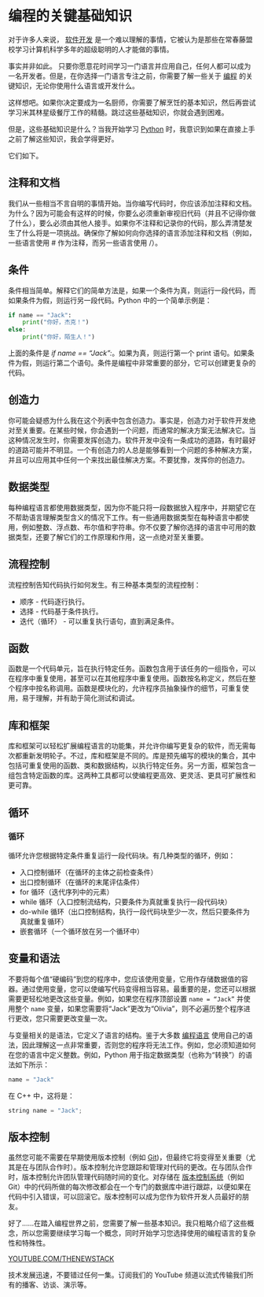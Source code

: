 # 编程的关键基础知识

对于许多人来说，
[软件开发](https://thenewstack.io/software-development/) 是一个难以理解的事情，它被认为是那些在常春藤盟校学习计算机科学多年的超级聪明的人才能做的事情。

事实并非如此。
只要你愿意花时间学习一门语言并应用自己，任何人都可以成为一名开发者。但是，在你选择一门语言专注之前，你需要了解一些关于
[编程](https://thenewstack.io/coding-sucks-anyway-matt-welsh-on-the-end-of-programming/) 的关键知识，无论你使用什么语言或开发什么。

这样想吧。如果你决定要成为一名厨师，你需要了解烹饪的基本知识，然后再尝试学习米其林星级餐厅工作的精髓。跳过这些基础知识，你就会遇到困难。

但是，这些基础知识是什么？当我开始学习
[Python](https://thenewstack.io/python/) 时，我意识到如果在直接上手之前了解这些知识，我会学得更好。

它们如下。

## 注释和文档

我们从一些相当不言自明的事情开始。当你编写代码时，你应该添加注释和文档。为什么？因为可能会有这样的时候，你要么必须重新审视旧代码（并且不记得你做了什么），要么必须由其他人接手。如果你不注释和记录你的代码，那么弄清楚发生了什么将是一项挑战。确保你了解如何向你选择的语言添加注释和文档（例如，一些语言使用 # 作为注释，而另一些语言使用 /）。

## 条件

条件相当简单。解释它们的简单方法是，如果一个条件为真，则运行一段代码，而如果条件为假，则运行另一段代码。Python 中的一个简单示例是：

```python
if name == "Jack":
    print("你好，杰克！")
else:
    print("你好，陌生人！")
```

上面的条件是
*if name == “Jack”:*。如果为真，则运行第一个 print 语句。如果条件为假，则运行第二个语句。条件是编程中非常重要的部分，它可以创建更复杂的代码。

## 创造力

你可能会疑惑为什么我在这个列表中包含创造力。事实是，创造力对于软件开发绝对至关重要。在某些时候，你会遇到一个问题，而通常的解决方案无法解决它。当这种情况发生时，你需要发挥创造力。软件开发中没有一条成功的道路，有时最好的道路可能并不明显。一个有创造力的人总是能够看到一个问题的多种解决方案，并且可以应用其中任何一个来找出最佳解决方案。不要犹豫，发挥你的创造力。

## 数据类型

每种编程语言都使用数据类型，因为你不能只将一段数据放入程序中，并期望它在不帮助语言理解类型含义的情况下工作。有一些通用数据类型在每种语言中都使用，例如整数、浮点数、布尔值和字符串。你不仅要了解你选择的语言中可用的数据类型，还要了解它们的工作原理和作用，这一点绝对至关重要。

## 流程控制

流程控制告知代码执行如何发生。有三种基本类型的流程控制：

- 顺序 - 代码逐行执行。
- 选择 - 代码基于条件执行。
- 迭代（循环） - 可以重复执行语句，直到满足条件。

## 函数

函数是一个代码单元，旨在执行特定任务。函数包含用于该任务的一组指令，可以在程序中重复使用，甚至可以在其他程序中重复使用。函数按名称定义，然后在整个程序中按名称调用。函数是模块化的，允许程序员抽象操作的细节，可重复使用，易于理解，并有助于简化测试和调试。

## 库和框架

库和框架可以轻松扩展编程语言的功能集，并允许你编写更复杂的软件，而无需每次都重新发明轮子。不过，库和框架是不同的。库是预先编写的模块的集合，其中包括可重复使用的函数、类和数据结构，以执行特定任务。另一方面，框架包含一组包含特定函数的库。这两种工具都可以使编程更高效、更灵活、更具可扩展性和更可靠。

## 循环
### 循环

循环允许您根据特定条件重复运行一段代码块。有几种类型的循环，例如：

- 入口控制循环（在循环的主体之前检查条件）
- 出口控制循环（在循环的末尾评估条件）
- for 循环（迭代序列中的元素）
- while 循环（入口控制流结构，只要条件为真就重复执行一段代码块）
- do-while 循环（出口控制结构，执行一段代码块至少一次，然后只要条件为真就重复循环）
- 嵌套循环（一个循环放在另一个循环中）

## 变量和语法

不要将每个值“硬编码”到您的程序中，您应该使用变量，它用作存储数据值的容器。通过使用变量，您可以使编写代码变得相当容易。最重要的是，您还可以根据需要更轻松地更改这些变量。例如，如果您在程序顶部设置 `name = “Jack”` 并使用整个 `name` 变量，如果您需要将“Jack”更改为“Olivia”，则不必遍历整个程序进行更改，您只需要更改变量一次。

与变量相关的是语法，它定义了语言的结构。鉴于大多数 [编程语言](https://thenewstack.io/programming-languages/) 使用自己的语法，因此理解这一点非常重要，否则您的程序将无法工作。例如，您必须知道如何在您的语言中定义整数。例如，Python 用于指定数据类型（也称为“转换”）的语法如下所示：

```python
name = "Jack"
```

在 C++ 中，这将是：

```cpp
string name = "Jack";
```

## 版本控制

虽然您可能不需要在早期使用版本控制（例如 [Git](https://thenewstack.io/need-to-know-git-start-here/))，但最终它将变得至关重要（尤其是在与团队合作时）。版本控制允许您跟踪和管理对代码的更改。在与团队合作时，版本控制允许团队管理代码随时间的变化。对存储在 [版本控制系统](https://thenewstack.io/5-version-control-tools-game-developers-should-know-about/)（例如 Git）中的代码所做的每次修改都会在一个专门的数据库中进行跟踪，以便如果在代码中引入错误，可以回滚它。版本控制可以成为您作为软件开发人员最好的朋友。

好了……在踏入编程世界之前，您需要了解一些基本知识。我只粗略介绍了这些概念，所以您需要继续学习每一个概念，同时开始学习您选择使用的编程语言的复杂性和特殊性。

[YOUTUBE.COM/THENEWSTACK](https://youtube.com/thenewstack?sub_confirmation=1)

技术发展迅速，不要错过任何一集。订阅我们的 YouTube 频道以流式传输我们所有的播客、访谈、演示等。